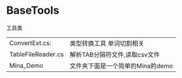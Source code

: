 BaseTools
=========

工具类

<table>
<tr><td>ConvertExt.cs:</td><td>                  类型转换工具  单词切割相关</td></tr>
<tr><td>TableFileReader.cs</td><td>              解析TAB分隔符文件,读取csv文件</td></tr>
<tr><td>Mina_Demo</td><td>                       文件夹下面是一个简单的Mina的demo</td></tr>
</table>
